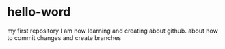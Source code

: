 # hello-word
my first repository
I am now learning and creating about github. about how to commit changes and create branches
